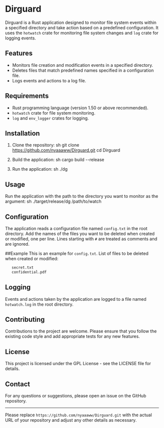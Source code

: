 # Dirguard

Dirguard is a Rust application designed to monitor file system events within a specified directory and take action based on a predefined configuration. It uses the `hotwatch` crate for monitoring file system changes and `log` crate for logging events.

## Features
- Monitors file creation and modification events in a specified directory.
- Deletes files that match predefined names specified in a configuration file.
- Logs events and actions to a log file.

## Requirements
- Rust programming language (version 1.50 or above recommended).
- `hotwatch` crate for file system monitoring.
- `log` and `env_logger` crates for logging.

## Installation
1. Clone the repository:
     sh
    git clone https://github.com/nyaaaww/Dirguard.git
    cd Dirguard
     

2. Build the application:
     sh
    cargo build --release
     

3. Run the application:
     sh
    ./dg
     

## Usage
Run the application with the path to the directory you want to monitor as the argument:
 sh
./target/release/dg /path/to/watch
 

## Configuration
The application reads a configuration file named `config.txt` in the root directory. Add the names of the files you want to be deleted when created or modified, one per line. Lines starting with `#` are treated as comments and are ignored.

##Example
This is an example for `config.txt`.
List of files to be deleted when created or modified:
  ``` txt
     secret.txt  
     confidential.pdf  
 ```

## Logging
Events and actions taken by the application are logged to a file named `hotwatch.log` in the root directory.

## Contributing
Contributions to the project are welcome. Please ensure that you follow the existing code style and add appropriate tests for any new features.

## License
This project is licensed under the GPL License - see the LICENSE file for details.

## Contact
For any questions or suggestions, please open an issue on the GitHub repository.

---

Please replace `https://github.com/nyaaaww/Dirguard.git` with the actual URL of your repository and adjust any other details as necessary.